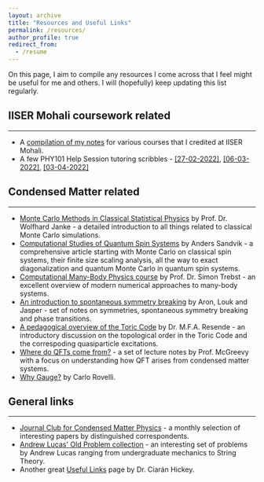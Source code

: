 ```yaml
---
layout: archive
title: "Resources and Useful Links"
permalink: /resources/
author_profile: true
redirect_from:
  - /resume
---
```


On this page, I aim to compile any resources I come across that I feel might be useful for me and others. I will (hopefully) keep updating this list regularly.

## IISER Mohali coursework related
-----
* A [compilation of my notes](https://github.com/kunal1729verma/lecture_notes_physics_iiserm) for various courses that I credited at IISER Mohali.
* A few PHY101 Help Session tutoring scribbles -  [[27-02-2022]](https://kunal1729verma.github.io/files/hs_scribbles/27-02-2022_HS_notes.pdf), [[06-03-2022]](https://kunal1729verma.github.io/files/hs_scribbles/06-03-2022_HS_notes.pdf), [[03-04-2022]](https://kunal1729verma.github.io/files/hs_scribbles/03-04-2022_HS_notes.pdf) 

## Condensed Matter related
-----
* [Monte Carlo Methods in Classical Statistical Physics](https://www.physik.uni-leipzig.de/~janke/Paper/lnp739_079_2008.pdf) by Prof. Dr. Wolfhard Janke - a detailed introduction to all things related to classical Monte Carlo simulations.
* [Computational Studies of Quantum Spin Systems](https://arxiv.org/abs/1101.3281) by Anders Sandvik - a comprehensive article starting with Monte Carlo on classical spin systems, their finite size scaling analysis, all the way to exact diagonalization and quantum Monte Carlo in quantum spin systems.
* [Computational Many-Body Physics course](http://www.thp.uni-koeln.de/trebst/Lectures/2021-CompManyBody.shtml) by Prof. Dr. Simon Trebst - an excellent overview of modern numerical approaches to many-body systems.
* [An introduction to spontaneous symmetry breaking](https://scipost.org/10.21468/SciPostPhysLectNotes.11) by Aron, Louk and Jasper - set of notes on symmetries, spontaneous symmetry breaking and phase transitions.
* [A pedagogical overview of the Toric Code](https://arxiv.org/abs/1712.01258) by Dr. M.F.A. Resende - an introductory discussion on the topological order in the Toric Code and the correspoding quasiparticle excitations. 
* [Where do QFTs come from?](https://mcgreevy.physics.ucsd.edu/s14/239a-lectures.pdf) - a set of lecture notes by Prof. McGreevy with a focus on understanding how QFT arises from condensed matter systems.
* [Why Gauge?](https://arxiv.org/abs/1308.5599) by Carlo Rovelli.

## General links
-----
* [Journal Club for Condensed Matter Physics](https://www.condmatjclub.org/) - a monthly selection of interesting papers by distinguished correspondents.
* [Andrew Lucas' Old Problem collection](https://www.alucasphys.com/problems.html) - an interesting set of problems by Andrew Lucas ranging from undergraduate mechanics to String Theory.
* Another great [Useful Links](https://ciaranhickey.weebly.com/useful-links.html) page by Dr. Ciarán Hickey.
 
